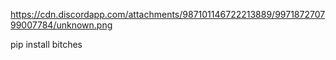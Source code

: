 https://cdn.discordapp.com/attachments/987101146722213889/997187270799007784/unknown.png


pip install bitches
